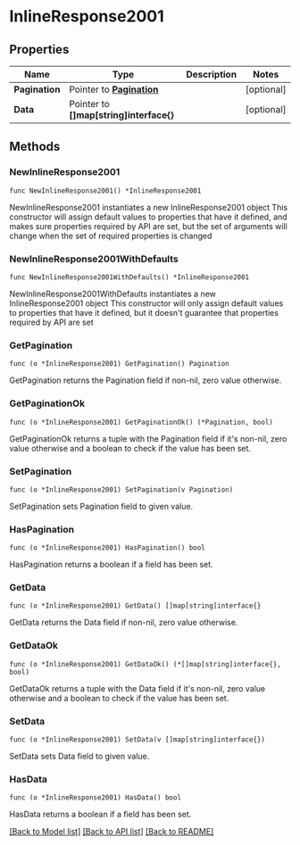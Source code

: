 # InlineResponse2001

## Properties

Name | Type | Description | Notes
------------ | ------------- | ------------- | -------------
**Pagination** | Pointer to [**Pagination**](Pagination.md) |  | [optional] 
**Data** | Pointer to **[]map[string]interface{}** |  | [optional] 

## Methods

### NewInlineResponse2001

`func NewInlineResponse2001() *InlineResponse2001`

NewInlineResponse2001 instantiates a new InlineResponse2001 object
This constructor will assign default values to properties that have it defined,
and makes sure properties required by API are set, but the set of arguments
will change when the set of required properties is changed

### NewInlineResponse2001WithDefaults

`func NewInlineResponse2001WithDefaults() *InlineResponse2001`

NewInlineResponse2001WithDefaults instantiates a new InlineResponse2001 object
This constructor will only assign default values to properties that have it defined,
but it doesn't guarantee that properties required by API are set

### GetPagination

`func (o *InlineResponse2001) GetPagination() Pagination`

GetPagination returns the Pagination field if non-nil, zero value otherwise.

### GetPaginationOk

`func (o *InlineResponse2001) GetPaginationOk() (*Pagination, bool)`

GetPaginationOk returns a tuple with the Pagination field if it's non-nil, zero value otherwise
and a boolean to check if the value has been set.

### SetPagination

`func (o *InlineResponse2001) SetPagination(v Pagination)`

SetPagination sets Pagination field to given value.

### HasPagination

`func (o *InlineResponse2001) HasPagination() bool`

HasPagination returns a boolean if a field has been set.

### GetData

`func (o *InlineResponse2001) GetData() []map[string]interface{}`

GetData returns the Data field if non-nil, zero value otherwise.

### GetDataOk

`func (o *InlineResponse2001) GetDataOk() (*[]map[string]interface{}, bool)`

GetDataOk returns a tuple with the Data field if it's non-nil, zero value otherwise
and a boolean to check if the value has been set.

### SetData

`func (o *InlineResponse2001) SetData(v []map[string]interface{})`

SetData sets Data field to given value.

### HasData

`func (o *InlineResponse2001) HasData() bool`

HasData returns a boolean if a field has been set.


[[Back to Model list]](../README.md#documentation-for-models) [[Back to API list]](../README.md#documentation-for-api-endpoints) [[Back to README]](../README.md)


